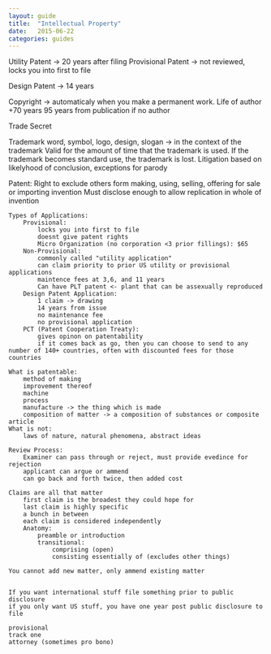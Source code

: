 ```yaml
---
layout: guide
title:  "Intellectual Property"
date:   2015-06-22
categories: guides
---
```


Utility Patent -> 20 years after filing
    Provisional Patent -> not reviewed, locks you into first to file

Design Patent -> 14 years

Copyright -> automaticaly when you make a permanent work. Life of author +70 years 95 years from publication if no author

Trade Secret

Trademark
    word, symbol, logo, design, slogan -> in the context of the trademark
    Valid for the amount of time that the trademark is used. If the trademark becomes standard use, the trademark is lost.
    Litigation based on likelyhood of conclusion, exceptions for parody


Patent:
    Right to exclude others form making, using, selling, offering for sale or importing invention
    Must disclose enough to allow replication in whole of invention

    Types of Applications:
        Provisional:
            locks you into first to file
            doesnt give patent rights
            Micro Organization (no corporation <3 prior fillings): $65
        Non-Provisional:
            commonly called "utility application"
            can claim priority to prior US utility or provisional applications
            maintence fees at 3,6, and 11 years
            Can have PLT patent <- plant that can be assexually reproduced
        Design Patent Application:
            1 claim -> drawing
            14 years from issue
            no maintenance fee
            no provisional application
        PCT (Patent Cooperation Treaty):
            gives opinon on patentability
            if it comes back as go, then you can choose to send to any number of 140+ countries, often with discounted fees for those countries

    What is patentable:
        method of making
        improvement thereof
        machine
        process
        manufacture -> the thing which is made
        composition of matter -> a composition of substances or composite article
    What is not:
        laws of nature, natural phenomena, abstract ideas

    Review Process:
        Examiner can pass through or reject, must provide evedince for rejection
        applicant can argue or ammend
        can go back and forth twice, then added cost

    Claims are all that matter
        first claim is the broadest they could hope for
        last claim is highly specific
        a bunch in between
        each claim is considered independently
        Anatomy:
            preamble or introduction
            transitional:  
                comprising (open)
                consisting essentially of (excludes other things)

    You cannot add new matter, only ammend existing matter


    If you want international stuff file something prior to public disclosure
    if you only want US stuff, you have one year post public disclosure to file

    provisional
    track one
    attorney (sometimes pro bono)